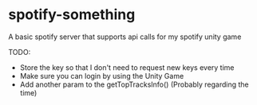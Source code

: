 # spotify-something

A basic spotify server that supports api calls for my spotify unity game

TODO:

* Store the key so that I don't need to request new keys every time
* Make sure you can login by using the Unity Game
* Add another param to the getTopTracksInfo() (Probably regarding the time)